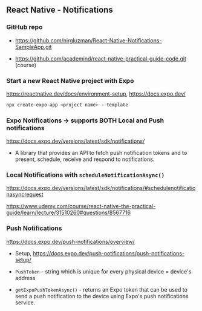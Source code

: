 ## React Native - Notifications

### GitHub repo

- https://github.com/nirgluzman/React-Native-Notifications-SampleApp.git

- https://github.com/academind/react-native-practical-guide-code.git (course)

### Start a new React Native project with Expo

https://reactnative.dev/docs/environment-setup, https://docs.expo.dev/

```bash
npx create-expo-app <project name> --template
```

### Expo Notifications -> supports BOTH Local and Push notifications

https://docs.expo.dev/versions/latest/sdk/notifications/

- A library that provides an API to fetch push notification tokens and to present, schedule, receive
  and respond to notifications.

### Local Notifications with `scheduleNotificationAsync()`

https://docs.expo.dev/versions/latest/sdk/notifications/#schedulenotificationasyncrequest

https://www.udemy.com/course/react-native-the-practical-guide/learn/lecture/31510260#questions/8567716

### Push Notifications

https://docs.expo.dev/push-notifications/overview/

- Setup, https://docs.expo.dev/push-notifications/push-notifications-setup/

- `PushToken` - string which is unique for every physical device = device's address

- `getExpoPushTokenAsync()` - returns an Expo token that can be used to send a push notification to
  the device using Expo's push notifications service.
